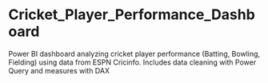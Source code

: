 # Cricket_Player_Performance_Dashboard
Power BI dashboard analyzing cricket player performance (Batting, Bowling, Fielding) using data from ESPN Cricinfo. Includes data cleaning with Power Query and measures with DAX
